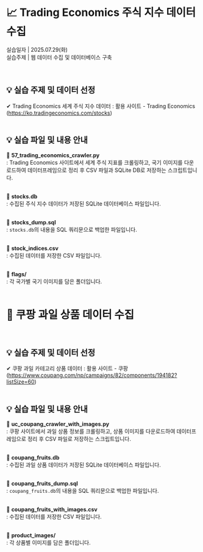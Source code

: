 # 📈 Trading Economics 주식 지수 데이터 수집

실습일자 | 2025.07.29(화) </br>
실습주제 | 웹 데이터 수집 및 데이터베이스 구축 </br>

</br>

## 💡 실습 주제 및 데이터 선정
✔ Trading Economics 세계 주식 지수 데이터
  : 활용 사이트 - Trading Economics
    (https://ko.tradingeconomics.com/stocks)
</br>
</br>

## 💡 실습 파일 및 내용 안내
📃 **57_trading_economics_crawler.py** </br>
  : Trading Economics 사이트에서 세계 주식 지표를 크롤링하고, 국기 이미지를 다운로드하여 데이터프레임으로 정리 후 CSV 파일과 SQLite DB로 저장하는 스크립트입니다.
</br>
</br>

📃 **stocks.db** </br>
  : 수집된 주식 지수 데이터가 저장된 SQLite 데이터베이스 파일입니다.
</br>
</br>

📃 **stocks_dump.sql** </br>
  : `stocks.db`의 내용을 SQL 쿼리문으로 백업한 파일입니다.
</br>
</br>

📃 **stock_indices.csv** </br>
  : 수집된 데이터를 저장한 CSV 파일입니다.
</br>
</br>

📃 **flags/** </br>
  : 각 국가별 국기 이미지를 담은 폴더입니다.
</br>
</br>

# 🍉 쿠팡 과일 상품 데이터 수집

</br>

## 💡 실습 주제 및 데이터 선정
✔ 쿠팡 과일 카테고리 상품 데이터
  : 활용 사이트 - 쿠팡
    (https://www.coupang.com/np/campaigns/82/components/194182?listSize=60)
</br>
</br>

## 💡 실습 파일 및 내용 안내
📃 **uc_coupang_crawler_with_images.py** </br>
  : 쿠팡 사이트에서 과일 상품 정보를 크롤링하고, 상품 이미지를 다운로드하여 데이터프레임으로 정리 후 CSV 파일로 저장하는 스크립트입니다.
</br>
</br>

📃 **coupang_fruits.db** </br>
  : 수집된 과일 상품 데이터가 저장된 SQLite 데이터베이스 파일입니다.
</br>
</br>

📃 **coupang_fruits_dump.sql** </br>
  : `coupang_fruits.db`의 내용을 SQL 쿼리문으로 백업한 파일입니다.
</br>
</br>

📃 **coupang_fruits_with_images.csv** </br>
  : 수집된 데이터를 저장한 CSV 파일입니다.
</br>
</br>

📃 **product_images/** </br>
  : 각 상품별 이미지를 담은 폴더입니다.
